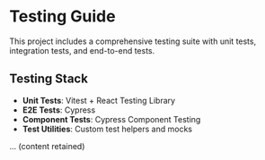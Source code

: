 # Testing Guide

This project includes a comprehensive testing suite with unit tests, integration tests, and end-to-end tests.

## Testing Stack

- **Unit Tests**: Vitest + React Testing Library
- **E2E Tests**: Cypress
- **Component Tests**: Cypress Component Testing
- **Test Utilities**: Custom test helpers and mocks

... (content retained)
